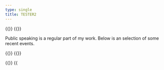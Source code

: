 ```yaml
---
type: single
title: TESTER2
---
```


{{<container>}}
{{<row>}}

<p>Public speaking is a regular part of my work. Below is an selection of some recent events.</p>
{{</row>}}
{{</container>}}

<!-- 2025 -->
{{<container>}}
{{<title title="2025">}}

{{<banner img="/images/home/20250121 Pakhuis.JPG" >}}
'Can Europe regulate AI?' [[link](https://dezwijger.nl/programma/can-europe-regulate-ai)]

Book interview with Marietje Schaake and Haroon Sheikh on AI and digital sovereignty

21-01-2025
{{</banner>}}

{{</container>}}


<!-- 2024 -->
{{<container>}}
{{<title title="2024">}}

{{<banner img="/images/talks-debate/20241213_Oxford.jpeg" >}}
'Guest lecture: How algoprudence can contribute to responsible use of ML algorithms'

Guest lecture for MSc Social Data Science students at the University of Oxford

13-12-2024

{{</banner>}}

{{<banner img="/images/talks-debate/202410_Edison.jpg" >}}
'AI a hype, music a solution?' [[link](https://www.edisons.nl/jazz/nieuws/terugblik-afas-edisons-jazz-en-klassiek-2024/)]

Talk on the impact and limitations of AI in music production at the Edison Awards

09-10-2024

{{</banner>}}

{{<banner img="/images/talks-debate/202409_BZK.jpeg" >}}
'Indirect bias in simple algorithmic systems' [[link](https://www.digitaleoverheid.nl/evenementen/bias-fairness-en-non-discriminatie-bij-inzet-algoritmes-en-ai/)]

Keynote on research to into indirect discrimination in control process of Dutch Executive Education Agency (DUO)

17-09-2024

{{</banner>}}

{{<banner img="/images/talks-debate/202405_CPDP24_2.jpeg" >}}
'Decentralizing AI fairness decisions' [[link](https://www.youtube.com/watch?v=8AnlKDQGPng)]

Moderating a panel discussion on AI fairness decisions at CPDP'24

22-05-2024

{{</banner>}}

{{<banner img="/images/talks-debate/202405_BCW.jpeg" >}}
'The Meta case' [[link](https://spui25.nl/programma/the-meta-case)]

Panel discussion on challenging discriminatory algorithms through legal means, facilitated by NGO Bureau Clara Wichmann

22-05-2024

{{</banner>}}

{{<banner img="/images/talks-debate/20240320_Amsterdam_raad.jpeg" >}}
'Reviewing bias assessment of ML algorithm' [[link](https://amsterdam.raadsinformatie.nl/vergadering/1215910/Raadscommissie%20Sociaal%2C%20Economische%20zaken%20en%20Democratisering%2020-03-2024)]

Speaker in Amsterdam city council on bias analysis of 'Slimme check' profiling algorithm

20-03-2024

{{</banner>}}

{{</container>}}